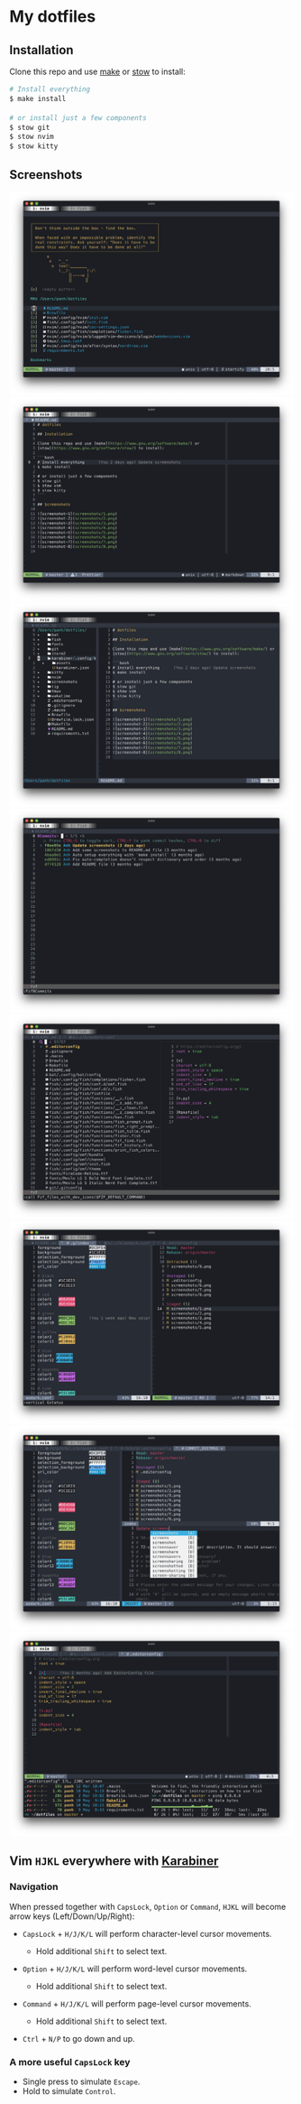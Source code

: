 # My dotfiles

## Installation

Clone this repo and use [make](https://www.gnu.org/software/make/) or
[stow](https://www.gnu.org/software/stow/) to install:

```bash
# Install everything
$ make install

# or install just a few components
$ stow git
$ stow nvim
$ stow kitty
```

## Screenshots

![screenshot-1](screenshots/1.png)
![screenshot-2](screenshots/2.png)
![screenshot-3](screenshots/3.png)
![screenshot-4](screenshots/4.png)
![screenshot-5](screenshots/5.png)
![screenshot-6](screenshots/6.png)
![screenshot-7](screenshots/7.png)
![screenshot-8](screenshots/8.png)

## Vim `HJKL` everywhere with [Karabiner](karabiner/.config/karabiner/karabiner.json)

### Navigation

When pressed together with `CapsLock`, `Option` or `Command`, `HJKL` will
become arrow keys (Left/Down/Up/Right):

- `CapsLock` + `H/J/K/L` will perform character-level cursor movements.
  - Hold additional `Shift` to select text.

- `Option` + `H/J/K/L` will perform word-level cursor movements.
  - Hold additional `Shift` to select text.

- `Command` + `H/J/K/L` will perform page-level cursor movements.
  - Hold additional `Shift` to select text.

- `Ctrl` + `N/P` to go down and up.

### A more useful `CapsLock` key

- Single press to simulate `Escape`.
- Hold to simulate `Control`.

